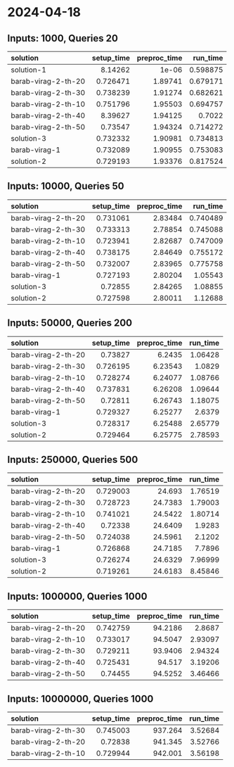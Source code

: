 # 2024-04-18

## Inputs: 1000, Queries 20

| solution            |   setup_time |   preproc_time |   run_time |
|:--------------------|-------------:|---------------:|-----------:|
| solution-1          |     8.14262  |        1e-06   |   0.598875 |
| barab-virag-2-th-20 |     0.726471 |        1.89741 |   0.679171 |
| barab-virag-2-th-30 |     0.738239 |        1.91274 |   0.682621 |
| barab-virag-2-th-10 |     0.751796 |        1.95503 |   0.694757 |
| barab-virag-2-th-40 |     8.39627  |        1.94125 |   0.7022   |
| barab-virag-2-th-50 |     0.73547  |        1.94324 |   0.714272 |
| solution-3          |     0.732332 |        1.90981 |   0.734813 |
| barab-virag-1       |     0.732089 |        1.90955 |   0.753083 |
| solution-2          |     0.729193 |        1.93376 |   0.817524 |

## Inputs: 10000, Queries 50

| solution            |   setup_time |   preproc_time |   run_time |
|:--------------------|-------------:|---------------:|-----------:|
| barab-virag-2-th-20 |     0.731061 |        2.83484 |   0.740489 |
| barab-virag-2-th-30 |     0.733313 |        2.78854 |   0.745088 |
| barab-virag-2-th-10 |     0.723941 |        2.82687 |   0.747009 |
| barab-virag-2-th-40 |     0.738175 |        2.84649 |   0.755172 |
| barab-virag-2-th-50 |     0.732007 |        2.83965 |   0.775758 |
| barab-virag-1       |     0.727193 |        2.80204 |   1.05543  |
| solution-3          |     0.72855  |        2.84265 |   1.08855  |
| solution-2          |     0.727598 |        2.80011 |   1.12688  |

## Inputs: 50000, Queries 200

| solution            |   setup_time |   preproc_time |   run_time |
|:--------------------|-------------:|---------------:|-----------:|
| barab-virag-2-th-20 |     0.73827  |        6.2435  |    1.06428 |
| barab-virag-2-th-30 |     0.726195 |        6.23543 |    1.0829  |
| barab-virag-2-th-10 |     0.728274 |        6.24077 |    1.08766 |
| barab-virag-2-th-40 |     0.737831 |        6.26208 |    1.09644 |
| barab-virag-2-th-50 |     0.72811  |        6.26743 |    1.18075 |
| barab-virag-1       |     0.729327 |        6.25277 |    2.6379  |
| solution-3          |     0.728317 |        6.25488 |    2.65779 |
| solution-2          |     0.729464 |        6.25775 |    2.78593 |

## Inputs: 250000, Queries 500

| solution            |   setup_time |   preproc_time |   run_time |
|:--------------------|-------------:|---------------:|-----------:|
| barab-virag-2-th-20 |     0.729003 |        24.693  |    1.76519 |
| barab-virag-2-th-30 |     0.728723 |        24.7383 |    1.79003 |
| barab-virag-2-th-10 |     0.741021 |        24.5422 |    1.80714 |
| barab-virag-2-th-40 |     0.72338  |        24.6409 |    1.9283  |
| barab-virag-2-th-50 |     0.724038 |        24.5961 |    2.1202  |
| barab-virag-1       |     0.726868 |        24.7185 |    7.7896  |
| solution-3          |     0.726274 |        24.6329 |    7.96999 |
| solution-2          |     0.719261 |        24.6183 |    8.45846 |

## Inputs: 1000000, Queries 1000

| solution            |   setup_time |   preproc_time |   run_time |
|:--------------------|-------------:|---------------:|-----------:|
| barab-virag-2-th-20 |     0.742759 |        94.2186 |    2.8687  |
| barab-virag-2-th-10 |     0.733017 |        94.5047 |    2.93097 |
| barab-virag-2-th-30 |     0.729211 |        93.9406 |    2.94324 |
| barab-virag-2-th-40 |     0.725431 |        94.517  |    3.19206 |
| barab-virag-2-th-50 |     0.74455  |        94.5252 |    3.46466 |

## Inputs: 10000000, Queries 1000

| solution            |   setup_time |   preproc_time |   run_time |
|:--------------------|-------------:|---------------:|-----------:|
| barab-virag-2-th-30 |     0.745003 |        937.264 |    3.52684 |
| barab-virag-2-th-20 |     0.72838  |        941.345 |    3.52766 |
| barab-virag-2-th-10 |     0.729944 |        942.001 |    3.56198 |